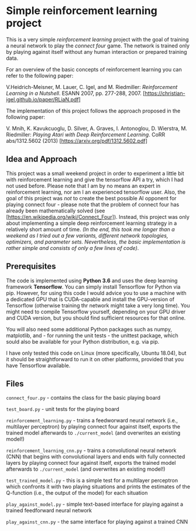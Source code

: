 # Simple reinforcement learning project

This is a very simple _reinforcement learning_ project with the goal of training a neural network to play the _connect four_ game. The network is trained only by playing against itself without any human interaction or prepared training data.

For an overview of the basic concepts of reinforcement learning you can refer to the following paper: 

V.Heidrich-Meisner, M. Lauer, C. Igel, and M. Riedmiller: _Reinforcement Learning in a Nutshell_. ESANN 2007, pp. 277-288, 2007. [https://christian-igel.github.io/paper/RLiaN.pdf]

The implementation of this project follows the approach proposed in the following paper:

V. Mnih, K. Kavukcuoglu, D. Silver, A. Graves, I. Antonoglou, D. Wierstra, M. Riedmiller: _Playing Atari with Deep Reinforcement Learning_. CoRR abs/1312.5602 (2013) [https://arxiv.org/pdf/1312.5602.pdf]

## Idea and Approach

This project was a small weekend project in order to experiment a little bit with reinforcement learning and give the tensorflow API a try, which I had not used before. Please note that I am by no means an expert in reinforcement learning, nor am I an experienced tensorflow user. Also, the goal of this project was *not* to create the best possible AI opponent for playing connect four - please note that the problem of connect four has already been mathematically solved (see [https://en.wikipedia.org/wiki/Connect_Four]). Instead, this project was only about implementing a simple deep reinforcement learning strategy in a relatively short amount of time. *(In the end, this took me longer than a weekend as I tried out a few variants, different network topologies, optimizers, and parameter sets. Nevertheless, the basic implementation is rather simple and consists of only a few lines of code)*.

## Prerequisites

The code is implemented using **Python 3.6** and uses the deep learning framework **Tensorflow**. You can simply install Tensorflow for Python via pip. However, for using this code I would advice you to use a machine with a dedicated GPU that is CUDA-capable and install the GPU-version of Tensorflow (otherwise training thr network might take a very long time). You might need to compile Tensorflow yourself, depending on your GPU driver and CUDA version, but you should find sufficient resources for that online.

You will also need some additional Python packages such as numpy, matplotlib, and - for running the unit tests - the unittest package, which sould also be available for your Python distribution, e.g. via pip.

I have only tested this code on Linux (more specifically, Ubuntu 18.04), but it should be straightforward to run it on other platforms, provided that you have Tensorflow available.

## Files
```connect_four.py``` - contains the class for the basic playing board

```test_board.py``` - unit tests for the playing board

```reinforcement_learning.py``` - trains a feedworward neural network (i.e., multilayer perceptron) by playing connect four against itself, exports the trained model afterwards to ```./current_model``` (and overwrites an existing model!)

```reinforcement_learning_cnn.py``` - trains a convolutional neural network (CNN) that begins with convolutional layers and ends with fully connected layers by playing connect four against itself, exports the trained model afterwards to ```./current_model``` (and overwrites an existing model!)

```test_trained_model.py``` - this is a simple test for a multilayer perceptron which confronts it with two playing situations and prints the estimates of the Q-function (i.e., the output of the model) for each situation

```play_against_model.py``` - simple text-based interface for playing against a trained feedforward neural network

```play_against_cnn.py``` - the same interface for playing against a trained CNN

